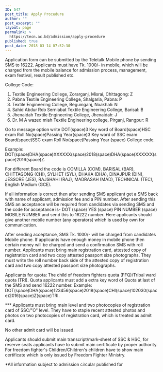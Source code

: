 ```yaml
---
ID: 547
post_title: Apply Procedure
author: ""
post_excerpt: ""
layout: page
permalink: >
  https://tecn.ac.bd/admission/apply-procedure
published: true
post_date: 2018-03-14 07:52:30
---
```

Application form can be submitted by the Teletalk Mobile phone by sending SMS to 16222. Applicants must have Tk. 1000/- in mobile, which will be charged from the mobile balance for admission process, management, exam festival, result published etc. 

College Code: 
1. Textile Engineering College, Zorarganj, Misrai, Chittagong: Z 
2. Pabna Textile Engineering College, Shalgaria, Pabna: P 
3. Textile Engineering College, Begumganj, Noakhali: N 
4. Sahid Abdur Rob Serniabat Textile Engineering College, Barisal: B 
5. Jhenaidah Textile Engineering College, Jhenaidah: J 
6. Dr. M A wazed miah Textile Engineering college, Pirganj, Rangpur: R 

Go to message option write DOT(space)3 Key word of Board(space)HSC exam Roll No(space)Passing Year(space)3 Key word of SSC exam Board(space)SSC exam Roll No(space)Passing Year (space) College code.
 
Example: DOT(space)DHA(space)XXXXXX(space)2018(space)DHA(space)XXXXXX(space)2016(space)Z.

For different Board the code is COMILLA (COM), BARISAL (BAR), CHITTAGONG (CHI), SYLHET (SYL), DHAKA (DHA), DINAJPUR (DIN), JESSORE (JES), RAJSHAHI (RAJ), MADRASAH (MAD), TECHNICAL (TEC), English Medium (GCE).

If all information is correct then after sending SMS applicant get a SMS back with name of applicant, admission fee and a PIN number. After sending this SMS an acceptance will be required from candidates via sending SMS and the code for acceptance is- DOT (space) YES (space) PIN NUMBER (space) MOBILE NUMBER and send this to 16222 number. Here applicants should give another mobile number (any operators) which is used by own for communication. 

After sending acceptance, SMS Tk. 1000/- will be charged from candidates Mobile phone. If applicants have enough money in mobile phone then certain money will be charged and send a confirmation SMS with roll number. Applicants must bring main registration card, attested copy of registration card and two copy attested passport size photographs. They must write the roll number back side of the attested copy of registration card and two copy attested passport size photographs. 

Applicants for quota: The child of freedom fighters quota (FFQ)/Tribal ward quota (TRI). Quota applicants must add a extra key word of Quota at last of the SMS and send 16222 number. 
Example: DOT(space)DHA(space)123456(space)2018(space)CHI(space)102030(space)2016(space)Z(space)TRI.

*** Applicants must bring main level and two photocopies of registration card of SSC/"O" level. They have to staple recent attested photos and photos on two photocopies of registration card, which is treated as admit card. 

No other admit card will be issued. 

Applicants should submit main transcript/mark-sheet of SSC & HSC, for reserve seats applicants have to submit main certificate by proper authority. For freedom fighter's Children/Children's children have to show main certificate which is only issued by Freedom Fighter Ministry.

*All information subject to admission circular published for